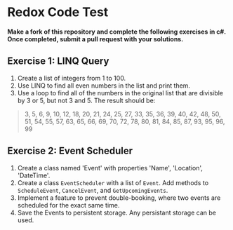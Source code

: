 # Redox Code Test

**Make a fork of this repository and complete the following exercises in c#. Once completed, submit a pull request with your solutions.**

## Exercise 1: LINQ Query
1. Create a list of integers from 1 to 100. 
2. Use LINQ to find all even numbers in the list and print them.
3. Use a loop to find all of the numbers in the original list that are divisible by 3 or 5, but not 3 and 5. 
   The result should be:

>   3,  5,  6,  9, 10, 12, 18, 20, 21, 24, 25, 27, 33, 35, 36, 39, 40, 42, 48, 50, 51, 54, 55, 57, 63, 65, 66, 69, 70, 72, 78, 80, 81, 84, 85, 87, 93, 95, 96, 99


## Exercise 2: Event Scheduler
1. Create a class named 'Event' with properties 'Name', 'Location', 'DateTime'.
2. Create a class `EventScheduler` with a list of `Event`. Add methods to `ScheduleEvent`, `CancelEvent`, and `GetUpcomingEvents`.
3. Implement a feature to prevent double-booking, where two events are scheduled for the exact same time.
4. Save the Events to persistent storage. Any persistant storage can be used.

